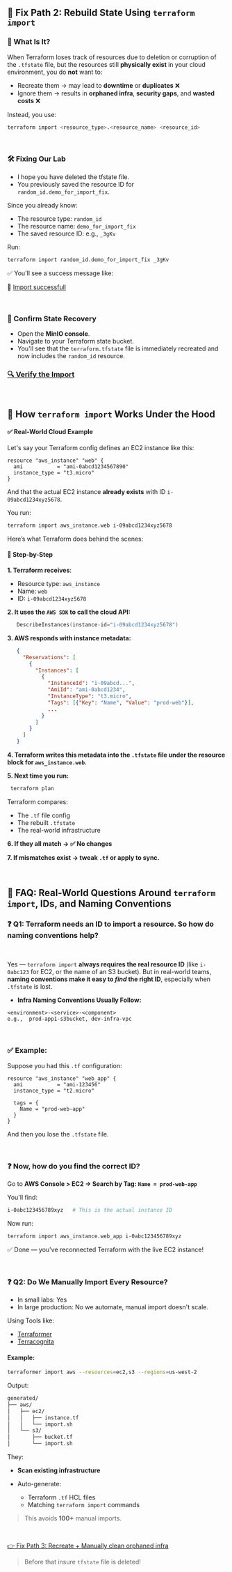 ## 🔁 Fix Path 2: Rebuild State Using `terraform import`

### 🧠 What Is It?

When Terraform loses track of resources due to deletion or corruption of the `.tfstate` file, but the resources still **physically exist** in your cloud environment, you do **not** want to:

* Recreate them → may lead to **downtime** or **duplicates** ❌
* Ignore them → results in **orphaned infra**, **security gaps**, and **wasted costs** ❌

Instead, you use:

```bash
terraform import <resource_type>.<resource_name> <resource_id>
```

<br>

### 🛠 Fixing Our Lab

- I hope you have deleted the tfstate file.
- You previously saved the resource ID for `random_id.demo_for_import_fix`.

Since you already know:

* The resource type: `random_id`
* The resource name: `demo_for_import_fix`
* The saved resource ID: e.g., `_3gKv`

Run:

```bash
terraform import random_id.demo_for_import_fix _3gKv
```

✅ You'll see a success message like:

📸 [Import successfull](./assets/import.png)

<br>

### 📂 Confirm State Recovery

* Open the **MinIO console**.
* Navigate to your Terraform state bucket.
* You'll see that the `terraform.tfstate` file is immediately recreated and now includes the `random_id` resource.

### [🔍 Verify the Import](./verify.md#-verify-path-2-rebuild-state-using-terraform-import)

<br>

## 🧠 How `terraform import` Works Under the Hood

#### ✅ Real-World Cloud Example

Let's say your Terraform config defines an EC2 instance like this:

```hcl
resource "aws_instance" "web" {
  ami           = "ami-0abcd1234567890"
  instance_type = "t3.micro"
}
```

And that the actual EC2 instance **already exists** with ID `i-09abcd1234xyz5678`.

You run:

```bash
terraform import aws_instance.web i-09abcd1234xyz5678
```

Here’s what Terraform does behind the scenes:

#### 🔁 Step-by-Step

**1. Terraform receives**:

   * Resource type: `aws_instance`
   * Name: `web`
   * ID: `i-09abcd1234xyz5678`

**2. It uses the `AWS SDK` to call the cloud API:**

```go
   DescribeInstances(instance-id="i-09abcd1234xyz5678")
```

**3. AWS responds with instance metadata:**

```json
   {
     "Reservations": [
       {
         "Instances": [
           {
             "InstanceId": "i-09abcd...",
             "AmiId": "ami-0abcd1234",
             "InstanceType": "t3.micro",
             "Tags": [{"Key": "Name", "Value": "prod-web"}],
             ...
           }
         ]
       }
     ]
   }
```

**4. Terraform writes this metadata into the `.tfstate` file under the resource block for `aws_instance.web`.**

**5. Next time you run:**

```bash
 terraform plan
```

   Terraform compares:

   * The `.tf` file config
   * The rebuilt `.tfstate`
   * The real-world infrastructure

**6. If they all match → ✅ No changes**

**7. If mismatches exist → tweak `.tf` or apply to sync.**

<br>

## 🧠 FAQ: Real-World Questions Around `terraform import`, IDs, and Naming Conventions

### ❓ Q1: Terraform needs an ID to import a resource. So how do naming conventions help?

<br>

Yes — `terraform import` **always requires the real resource ID** (like `i-0abc123` for EC2, or the name of an S3 bucket). But in real-world teams, **naming conventions make it easy to *find* the right ID**, especially when `.tfstate` is lost.

* **Infra Naming Conventions Usually Follow:**

```txt
<environment>-<service>-<component>  
e.g.,  prod-app1-s3bucket, dev-infra-vpc
```

<br>

### ✅ Example:

Suppose you had this `.tf` configuration:

```hcl
resource "aws_instance" "web_app" {
  ami           = "ami-123456"
  instance_type = "t2.micro"

  tags = {
    Name = "prod-web-app"
  }
}
```

And then you lose the `.tfstate` file.

<br>

### ❓ Now, how do you find the correct ID?

Go to **AWS Console > EC2 → Search by Tag: `Name = prod-web-app`**

You'll find:

```bash
i-0abc123456789xyz   # This is the actual instance ID
```

Now run:

```bash
terraform import aws_instance.web_app i-0abc123456789xyz
```

✅ Done — you've reconnected Terraform with the live EC2 instance!

<br>

### ❓ Q2: Do We Manually Import Every Resource?
- In small labs: Yes
- In large production: No we automate, manual import doesn't scale. 

Using Tools like:
- [Terraformer](https://github.com/GoogleCloudPlatform/terraformer)
- [Terracognita](https://cycloid.io/terracognita/)

#### Example:

```bash
terraformer import aws --resources=ec2,s3 --regions=us-west-2
```

Output:

```bash
generated/
├── aws/
│   ├── ec2/
│   │   ├── instance.tf
│   │   └── import.sh
│   └── s3/
│       ├── bucket.tf
│       └── import.sh
```

They:
* **Scan existing infrastructure**
* Auto-generate:

  * Terraform `.tf` HCL files
  * Matching `terraform import` commands

> This avoids **100+** manual imports.

<br>

[👉 Fix Path 3: Recreate + Manually clean orphaned infra](./fix-path-3.md)
> Before that insure `tfstate` file is deleted!
